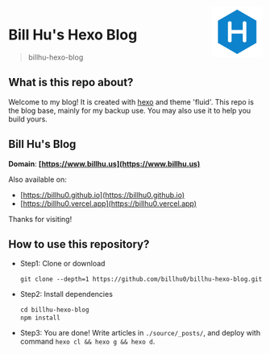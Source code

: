 <img src="https://raw.githubusercontent.com/hexojs/logo/master/hexo-logo-avatar.png" alt="Hexo logo" width="100" height="100" align="right" />

# Bill Hu's Hexo Blog

> billhu-hexo-blog

## What is this repo about?

Welcome to my blog! It is created with [hexo](https://hexo.io) and theme 'fluid'. This repo is the blog base, mainly for my backup use. You may also use it to help you build yours.

## Bill Hu's Blog

**Domain**: **[https://www.billhu.us](https://www.billhu.us)**

Also available on: 

- [https://billhu0.github.io](https://billhu0.github.io)
- [https://billhu0.vercel.app](https://billhu0.vercel.app)

Thanks for visiting!

## How to use this repository?

- Step1: Clone or download

  ```shell
  git clone --depth=1 https://github.com/billhu0/billhu-hexo-blog.git
  ```

- Step2: Install dependencies

  ```shell
  cd billhu-hexo-blog
  npm install
  ```
  
- Step3: You are done! Write articles in `./source/_posts/`, and deploy with command `hexo cl && hexo g && hexo d`.

